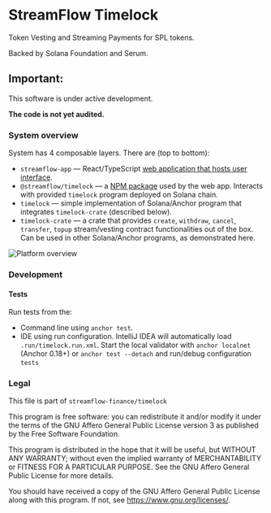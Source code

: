 # StreamFlow Timelock

Token Vesting and Streaming Payments for SPL tokens.

Backed by Solana Foundation and Serum.

## Important:

This software is under active development.

**The code is not yet audited.**

### System overview

System has 4 composable layers. There are (top to bottom):

- `streamflow-app` — React/TypeScript [web application that hosts user interface](https://app.streamflow.finance).
- `@streamflow/timelock` — a [NPM package](https://www.npmjs.com/package/@streamflow/timelock) used by the web app.
  Interacts with provided `timelock` program deployed on Solana chain.
- `timelock` — simple implementation of Solana/Anchor program that integrates `timelock-crate` (described below).
- `timelock-crate` — a crate that provides `create`, `withdraw`, `cancel`, `transfer`, `topup` stream/vesting contract
  functionalities out of the box. Can be used in other Solana/Anchor programs, as demonstrated here.

![Platform overview](/misc/platform.png)

### Development

#### Tests

Run tests from the: 
   - Command line using `anchor test`.
   - IDE using run configuration.
     IntelliJ IDEA will automatically load `.run/timelock.run.xml`.
     Start the local validator with `anchor localnet` (Anchor 0.18+) or `anchor test --detach` and run/debug configuration `tests`


### Legal

This file is part of `streamflow-finance/timelock`

This program is free software: you can redistribute it and/or modify it under the terms of the GNU Affero General Public
License version 3 as published by the Free Software Foundation.

This program is distributed in the hope that it will be useful, but WITHOUT ANY WARRANTY; without even the implied
warranty of MERCHANTABILITY or FITNESS FOR A PARTICULAR PURPOSE. See the GNU Affero General Public License for more
details.

You should have received a copy of the GNU Affero General Public License along with this program. If not,
see <https://www.gnu.org/licenses/>.
